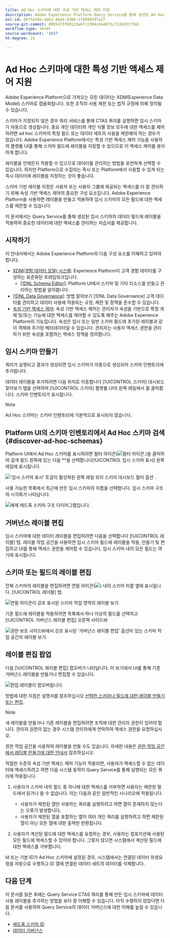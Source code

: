 ```yaml
---
title: Ad Hoc 스키마에 대한 속성 기반 액세스 제어 지원
description: Adobe Experience Platform Query Service를 통해 생성된 Ad Hoc 스키마의 데이터 필드에 대한 액세스를 제한하는 안내서입니다.
exl-id: d675e3de-ab62-4beb-9360-1f6090397a17
source-git-commit: d955473fb9123a6fc2384cde4073c713b921f582
workflow-type: tm+mt
source-wordcount: '1037'
ht-degree: 1%

---
```


# Ad Hoc 스키마에 대한 특성 기반 액세스 제어 지원

Adobe Experience Platform으로 가져오는 모든 데이터는 XDM(Experience Data Model) 스키마로 캡슐화됩니다. 또한 조직의 사용 제한 또는 법적 규정에 의해 정의될 수 있습니다.

스키마가 지정되지 않은 경우 쿼리 서비스를 통해 CTAS 쿼리를 실행하면 임시 스키마가 자동으로 생성됩니다. 중요 개인 데이터와 개인 식별 정보 모두에 대한 액세스를 제어하려면 ad hoc 스키마의 특정 필드 또는 데이터 세트의 사용을 제한해야 하는 경우가 많습니다. Adobe Experience Platform에서는 특성 기반 액세스 제어 기능을 사용하여 플랫폼 UI를 통해 스키마 필드에 레이블을 지정할 수 있으므로 이 액세스 제어를 용이하게 합니다.

레이블을 언제든지 적용할 수 있으므로 데이터를 관리하는 방법을 유연하게 선택할 수 있습니다. 하지만 Platform으로 수집되는 즉시 또는 Platform에서 사용할 수 있게 되는 즉시 데이터에 레이블을 지정하는 것이 좋습니다.

스키마 기반 레이블 지정은 사용자 또는 사용자 그룹에 제공되는 액세스를 더 잘 관리하기 위해 속성 기반 액세스 제어의 중요한 구성 요소입니다. Adobe Experience Platform을 사용하면 레이블을 만들고 적용하여 임시 스키마의 모든 필드에 대한 액세스를 제한할 수 있습니다.

이 문서에서는 Query Service를 통해 생성된 임시 스키마의 데이터 필드에 레이블을 적용하여 중요한 데이터에 대한 액세스를 관리하는 자습서를 제공합니다.

## 시작하기

이 안내서에서는 Adobe Experience Platform의 다음 구성 요소를 이해하고 있어야 합니다.

* [XDM(경험 데이터 모델) 시스템](https://experienceleague.adobe.com/docs/experience-platform/xdm/home.html?lang=ko): Experience Platform이 고객 경험 데이터를 구성하는 표준화된 프레임워크입니다.
   * [[!DNL Schema Editor]](https://experienceleague.adobe.com/docs/experience-platform/xdm/ui/overview.html): Platform UI에서 스키마 및 기타 리소스를 만들고 관리하는 방법을 알아봅니다.
* [[!DNL Data Governance]](../../data-governance/home.md): 방법 알아보기 [!DNL Data Governance] 고객 데이터를 관리하고 데이터 사용에 적용되는 규정, 제한 및 정책을 준수할 수 있습니다.
* [속성 기반 액세스 제어](../../access-control/abac/overview.md): 속성 기반 액세스 제어는 관리자가 속성을 기반으로 특정 개체 및/또는 기능에 대한 액세스를 제어할 수 있도록 해주는 Adobe Experience Platform의 기능입니다. 속성은 임시 또는 일반 스키마 필드에 추가된 레이블과 같이 객체에 추가된 메타데이터일 수 있습니다. 관리자는 사용자 액세스 권한을 관리하기 위한 속성을 포함하는 액세스 정책을 정의합니다.

## 임시 스키마 만들기

쿼리가 실행되고 결과가 생성되면 임시 스키마가 자동으로 생성되어 스키마 인벤토리에 추가됩니다.

데이터 레이블을 추가하려면 다음 위치로 이동합니다 [!UICONTROL 스키마] 대시보드 찾아보기 탭을 선택하여 [!UICONTROL 스키마] 플랫폼 UI의 왼쪽 레일에서 를 클릭합니다. 스키마 인벤토리가 표시됩니다.

>[!NOTE]
>
>Ad Hoc 스키마는 스키마 인벤토리에 기본적으로 표시되지 않습니다.

## Platform UI의 스키마 인벤토리에서 Ad Hoc 스키마 검색 {#discover-ad-hoc-schemas}

Platform UI에서 Ad Hoc 스키마를 표시하려면 필터 아이콘(![필터 아이콘.](../images/data-governance/filter.png))을 클릭하여 검색 필드 왼쪽에 있는 다음 **을 선택합니다[!UICONTROL 임시 스키마 표시] 왼쪽 레일에 표시됩니다.

![&#39;임시 스키마 표시&#39; 토글이 활성화된 왼쪽 레일 위의 스키마 대시보드 필터 옵션 .](../images/data-governance/adhoc-schema-toggle.png)

사용 가능한 목록에서 최근에 만든 임시 스키마의 이름을 선택합니다. 임시 스키마 구조의 시각화가 나타납니다.

![예제 애드혹 스키마 구조 다이어그램입니다.](../images/data-governance/adhoc-schema-structure-diagram.png)

## 거버넌스 레이블 편집

임시 스키마에 대한 데이터 레이블을 편집하려면 다음을 선택합니다 [!UICONTROL 레이블] 탭. 레이블 작업 공간을 사용하면 임시 스키마 필드에 레이블을 적용, 만들기 및 편집하고 UI를 통해 액세스 권한을 제어할 수 있습니다. 임시 스키마 내의 모든 필드는 여기에 표시됩니다.

## 스키마 또는 필드의 레이블 편집

전체 스키마의 레이블을 편집하려면 연필 아이콘(![](../images/data-governance/edit-icon.png)) 내의 스키마 이름 옆에 표시됩니다. [!UICONTROL 레이블] 탭.

![연필 아이콘이 강조 표시된 스키마 작업 영역의 레이블 보기](../images/data-governance/edit-entire-schema-labels.png)

기존 필드에 레이블을 적용하려면 목록에서 하나 이상의 필드를 선택하고 [!UICONTROL 거버넌스 레이블 편집] 오른쪽 사이드바

![권한 보조 사이드바에서 강조 표시된 &#39;거버넌스 레이블 편집&#39; 옵션이 있는 스키마 작업 공간의 레이블 보기.](../images/data-governance/edit-governance-labels.png)

## 레이블 편집 팝업

다음 [!UICONTROL 레이블 편집] 팝오버가 나타납니다. 이 보기에서 UI를 통해 기존 거버넌스 레이블을 만들거나 편집할 수 있습니다.

![편집 레이블이 팝오버됩니다.](../images/data-governance/edit-labels-popover.png)

방법에 대한 지침은 설명서를 참조하십시오 [선택한 스키마나 필드에 대한 레이블 만들기 또는 편집](https://experienceleague.adobe.com/docs/experience-platform/xdm/tutorials/labels.html#edit-the-labels-for-the-schema-or-field).

>[!NOTE]
>
>새 레이블을 만들거나 기존 레이블을 편집하려면 조직에 대한 관리자 권한이 있어야 합니다. 관리자 권한이 없는 경우 시스템 관리자에게 연락하여 액세스 권한을 요청하십시오.

권한 작업 공간을 사용하여 레이블을 만들 수도 있습니다. 자세한 내용은 [권한 작업 공간에서 레이블 만들기에 대한 안내서](../../access-control/abac/ui/labels.md) 참조하십시오.

적절한 수준의 속성 기반 액세스 제어 기능이 적용되면, 사용자가 액세스할 수 없는 데이터에 액세스하려고 하면 다음 시스템 동작이 Query Service를 통해 실행되는 모든 쿼리에 적용됩니다.

1. 사용자가 스키마 내의 필드 중 하나에 대한 액세스를 거부하면 사용자는 제한된 필드에서 읽거나 쓸 수 없습니다. 이는 다음과 같은 일반적인 시나리오에 적용됩니다.

   * 사용자가 제한된 열만 사용하는 쿼리를 실행하려고 하면 열이 존재하지 않는다는 오류가 발생합니다.
   * 사용자가 제한된 열을 포함하는 열이 여러 개인 쿼리를 실행하려고 하면 제한된 열이 아닌 모든 열에 대한 출력만 반환됩니다.

1. 사용자가 계산된 필드에 대한 액세스를 요청하는 경우, 사용자는 컴포지션에 사용된 모든 필드에 액세스할 수 있어야 합니다. 그렇지 않으면 시스템에서 계산된 필드에 대한 액세스를 거부합니다.

Id 또는 기본 ID가 Ad Hoc 스키마에 설정된 경우, 시스템에서는 연결된 데이터 위생요청을 자동으로 수행하고 ID 열에 연결된 데이터 세트의 데이터를 삭제합니다.

## 다음 단계

이 문서를 읽은 후에는 Query Service CTAS 쿼리를 통해 만든 임시 스키마에 데이터 사용 레이블을 추가하는 방법을 보다 잘 이해할 수 있습니다. 아직 수행하지 않았다면 다음 문서를 사용하여 Query Service의 데이터 거버넌스에 대한 이해를 높일 수 있습니다.

* [애드혹 스키마 ID](./ad-hoc-schema-identities.md)
* [데이터 거버넌스](https://experienceleague.adobe.com/docs/experience-platform/data-governance/home.html?lang=ko)
